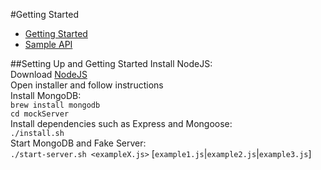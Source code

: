 #Getting Started
* [Getting Started](#setting-up-and-getting-started "Setting up and getting started")
* [Sample API](API.md "Sample API document")

##Setting Up and Getting Started
Install NodeJS:  
Download [NodeJS](http://nodejs.org/download)  
Open installer and follow instructions  
Install MongoDB:  
`brew install mongodb`  
`cd mockServer`  
Install dependencies such as Express and Mongoose:  
`./install.sh`  
Start MongoDB and Fake Server:  
`./start-server.sh <exampleX.js>` [`example1.js`|`example2.js`|`example3.js`]  

